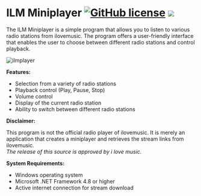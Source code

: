 
# **ILM Miniplayer** [![GitHub license](https://img.shields.io/badge/license-MIT-blue.svg)](https://github.com/wiesty/MMM-MVVWiesty/raw/master/LICENSE) <img src="https://img.shields.io/badge/Maintained%3F-yes-green.svg"/>

The ILM Miniplayer is a simple program that allows you to listen to various radio stations from ilovemusic. The program offers a user-friendly interface that enables the user to choose between different radio stations and control playback.

![ilmplayer](https://i.imgur.com/DTxZaHp.png)

**Features:**

-   Selection from a variety of radio stations
-   Playback control (Play, Pause, Stop)
-   Volume control
-   Display of the current radio station
-   Ability to switch between different radio stations

**Disclaimer:**

This program is not the official radio player of ilovemusic. It is merely an application that creates a miniplayer and retrieves the stream links from ilovemusic. </br>
*The release of this source is approved by i love music.*

**System Requirements:**

-   Windows operating system
-   Microsoft .NET Framework 4.8 or higher
-   Active internet connection for stream download
